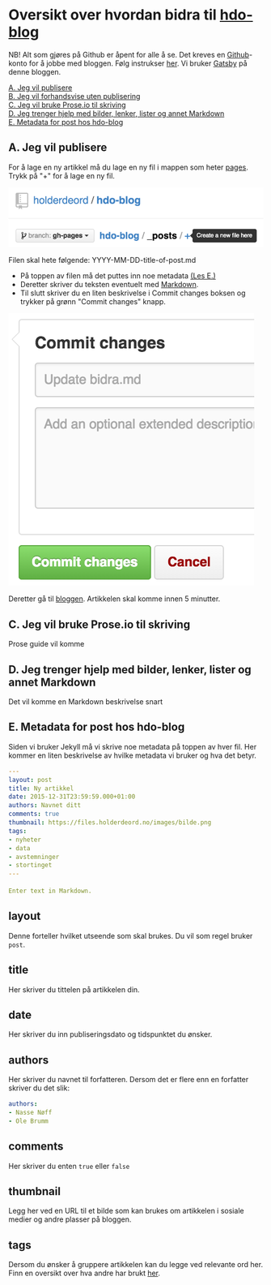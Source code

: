 # Oversikt over hvordan bidra til [hdo-blog](https://github.com/holderdeord/hdo-blog)

NB! Alt som gjøres på Github er åpent for alle å se.
Det kreves en [Github](https://github.com/)-konto for å jobbe med bloggen. Følg instrukser [her](https://github.com/join).
Vi bruker [Gatsby](https://gatsbyjs.org) på denne bloggen.

[A. Jeg vil publisere](https://github.com/holderdeord/hdo-blog/blob/gh-pages/bidra.md#a-jeg-vil-publisere)  
[B. Jeg vil forhandsvise uten publisering](https://github.com/holderdeord/hdo-blog/blob/gh-pages/bidra.md#b-jeg-vil-forhandsvise-uten-publisering)  
[C. Jeg vil bruke Prose.io til skriving](https://github.com/holderdeord/hdo-blog/blob/gh-pages/bidra.md#c-jeg-vil-bruke-proseio-til-skriving)  
[D. Jeg trenger hjelp med bilder, lenker, lister og annet Markdown](https://github.com/holderdeord/hdo-blog/blob/gh-pages/bidra.md#d-jeg-trenger-hjelp-med-bilder-lenker-lister-og-annet-markdown)  
[E. Metadata for post hos hdo-blog](https://github.com/holderdeord/hdo-blog/blob/gh-pages/bidra.md#e-metadata-for-post-hos-hdo-blog)

## A. Jeg vil publisere

For å lage en ny artikkel må du lage en ny fil i mappen som heter [pages](https://github.com/holderdeord/hdo-blog/tree/gh-pages/_posts).
Trykk på "+" for å lage en ny fil.

![Ny fil](/images/nyfil.png)

Filen skal hete følgende: YYYY-MM-DD-title-of-post.md

- På toppen av filen må det puttes inn noe metadata [(Les E.)](https://github.com/holderdeord/hdo-blog/blob/gh-pages/bidra.md#e-metadata-for-post-hos-hdo-blog)
- Deretter skriver du teksten eventuelt med [Markdown](https://github.com/holderdeord/hdo-blog/blob/gh-pages/bidra.md#d-jeg-trenger-hjelp-med-bilder-lenker-lister-og-annet-markdown).
- Til slutt skriver du en liten beskrivelse i Commit changes boksen og trykker på grønn "Commit changes" knapp.

![Commit](/images/commit.png)

Deretter gå til [bloggen](blog.holderdeord.no). Artikkelen skal komme innen 5 minutter.

## C. Jeg vil bruke Prose.io til skriving

Prose guide vil komme

## D. Jeg trenger hjelp med bilder, lenker, lister og annet Markdown

Det vil komme en Markdown beskrivelse snart

## E. Metadata for post hos hdo-blog

Siden vi bruker Jekyll må vi skrive noe metadata på toppen av hver fil.
Her kommer en liten beskrivelse av hvilke metadata vi bruker og hva det betyr.

```YAML
---
layout: post
title: Ny artikkel
date: 2015-12-31T23:59:59.000+01:00
authors: Navnet ditt
comments: true
thumbnail: https://files.holderdeord.no/images/bilde.png
tags:
- nyheter
- data
- avstemninger
- stortinget
---

Enter text in Markdown.

```

## layout
Denne forteller hvilket utseende som skal brukes. Du vil som regel bruker `post`.

## title
Her skriver du tittelen på artikkelen din.

## date
Her skriver du inn publiseringsdato og tidspunktet du ønsker.

## authors
Her skriver du navnet til forfatteren. Dersom det er flere enn en forfatter skriver du det slik:
```YAML
authors:
- Nasse Nøff
- Ole Brumm
```

## comments
Her skriver du enten `true` eller `false`

## thumbnail
Legg her ved en URL til et bilde som kan brukes om artikkelen i sosiale medier og andre plasser på bloggen.

## tags
Dersom du ønsker å gruppere artikkelen kan du legge ved relevante ord her. Finn en oversikt over hva andre har brukt [her](http://blog.holderdeord.no/tags/).
